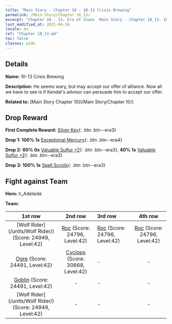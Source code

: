 ```yaml
---
title: "Main Story - Chapter 10 - 10-13 Crisis Brewing"
permalink: /Main Story/Chapter 10_13/
excerpt: "Chapter 10 - 13. Era of Chaos  Main Story - Chapter 10_13. 10-13 Crisis Brewing"
last_modified_at: 2021-04-16
locale: en
ref: "Chapter 10_13.md"
toc: false
classes: wide
---
```


## Details

 **Name:** 10-13 Crisis Brewing

 **Description:** He seems wary, but may accept our offer of alliance. Now all we have to see is if Kendal's advisor can persuade him to accept our offer.

 **Related to:** [Main Story Chapter 10](/Main Story/Chapter 10/)

## Drop Reward

 **First Complete Reward:** [Silver Key](/Items/con_693/){: .btn .btn--era3}

 **Drop 1:** **100% 1x** [Exceptional Mercury](/Items/mat_35/){: .btn .btn--era4}

 **Drop 2:** **60% 0x** [Valuable Sulfur +2](/Items/mat_29/){: .btn .btn--era3}, **40% 1x** [Valuable Sulfur +2](/Items/mat_29/){: .btn .btn--era3}

 **Drop 3:** **100% 1x** [Spell Scrolls](/Items/con_694/){: .btn .btn--era3}


## Fight against Team
 **Hero:** h_Adelaide

 **Team:**


  | 1st row | 2nd row | 3rd row | 4th row |
  |:----:|:----:|:----|:----:|
  | [Wolf Rider](/units/Wolf Rider/) (Score: 24949, Level:42)  | [Roc](/units/Roc/) (Score: 24796, Level:42)  | [Roc](/units/Roc/) (Score: 24796, Level:42)  | [Roc](/units/Roc/) (Score: 24796, Level:42)  |
  | [Ogre](/units/Ogre/) (Score: 24491, Level:42)  | [Cyclops](/units/Cyclops/) (Score: 30668, Level:42)  | - | - |
  | [Goblin](/units/Goblin/) (Score: 24491, Level:42)  | - | - | - |
  | [Wolf Rider](/units/Wolf Rider/) (Score: 24949, Level:42)  | - | - | - |


